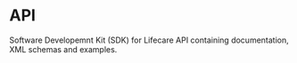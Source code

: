 API
===

Software Developemnt Kit (SDK) for Lifecare API containing documentation, XML schemas and examples.   
